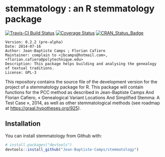 # stemmatology : an R stemmatology package

[![Travis-CI Build Status](https://travis-ci.org/Jean-Baptiste-Camps/stemmatology.svg?branch=master)](https://travis-ci.org/Jean-Baptiste-Camps/stemmatology) 
[![Coverage Status](https://img.shields.io/codecov/c/github/Jean-Baptiste-Camps/stemmatology/master.svg)](https://codecov.io/github/Jean-Baptiste-Camps/stemmatology?branch=master) 
[![CRAN_Status_Badge](http://www.r-pkg.org/badges/version/stemmatology)](https://cran.r-project.org/package=stemmatology)

    Version: 0.2.2 (pre-alpha)
    Date: 2014-07-16
    Author: Jean-Baptiste Camps ; Florian Cafiero
    Maintainer: complain to <jbcamps@hotmail.com>, <florian.cafiero@polytechnique.edu>
    Description: This package helps building and analysing the genealogy of textual traditions.
    License: GPL-3

This repository contains the source file of the development version for the project of a stemmatology package for R. This package will contain functions for the PCC method as described in Jean-Baptiste Camps And Florian Cafiero, « Genealogical Variant Locations And Simplified Stemma: A Test Case », 2014, as well as other stemmatological methods (see roadmap at https://graal.hypotheses.org/925).

## Installation

You can install stemmatology from Github with:

```r
# install.packages("devtools")
devtools::install_github("Jean-Baptiste-Camps/stemmatology")
```

